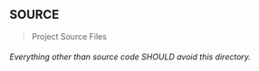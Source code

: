 ## SOURCE

> Project Source Files

###### Everything other than source code SHOULD avoid this directory.
